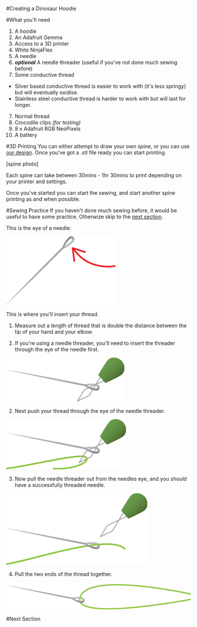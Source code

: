 #Creating a Dinosaur Hoodie

#What you'll need
1. A hoodie
2. An Adafruit Gemma
3. Access to a 3D printer
4. White NinjaFlex
5. A needle
6. **_optional_** A needle threader (useful if you've not done much sewing before)
7. Some conductive thread
  * Silver based conductive thread is easier to work with (it's less springy) but will eventually oxidise.
  * Stainless steel conductive thread is harder to work with but will last for longer.
7. Normal thread
7. Crocodile clips _(for testing)_
7. 8 x Adafruit RGB NeoPixels
8. A battery

#3D Printing
You can either attempt to draw your own spine, or you can use [our design](https://github.com/MiniGirlGeek/Tutorials/blob/master/resources/dinosaur_spike.stl). Once you've got a .stl file ready you can start printing.

[spine photo]

Each spine can take between 30mins - 1hr 30mins to print depending on your printer and settings.

Once you've started you can start the sewing, and start another spine printing as and when possible.

#Sewing Practice
If you haven't done much sewing before, it would be useful to have some practice. Otherwize skip to the [next section](#next-section).

This is the eye of a needle:

![the eye of a needle](https://github.com/MiniGirlGeek/Tutorials/blob/master/dino_images/needle_instructions-01.png)


This is where you'll insert your thread.

1. Measure out a length of thread that is double the distance between the tip of your hand and your elbow.

1. If you're using a needle threader, you'll need to insert the threader through the eye of the needle first.
  
  ![a graphic of a needle threader through the eye of a needle](https://github.com/MiniGirlGeek/Tutorials/blob/master/dino_images/needle_instructions-02.png)

2. Next push your thread through the eye of the needle threader.
  
  ![a graphic of a thread being threaded through needle threader](https://github.com/MiniGirlGeek/Tutorials/blob/master/dino_images/needle_instructions-03.png)

3. Now pull the needle threader out from the needles eye, and you should have a successfully threaded needle.
  
  ![a graphic of a thread being threaded through needle threader](https://github.com/MiniGirlGeek/Tutorials/blob/master/dino_images/needle_instructions-04.png)

4. Pull the two ends of the thread together.
  
  ![a graphic of a thread being threaded through needle threader](https://github.com/MiniGirlGeek/Tutorials/blob/master/dino_images/needle_instructions-05.png)

#Next Section
